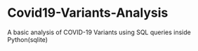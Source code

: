 # Covid19-Variants-Analysis
A basic analysis of COVID-19 Variants using SQL queries inside Python(sqlite)
